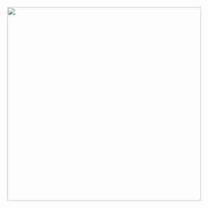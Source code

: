 
<img src="[https://github.com/CodeSystem2022/BrainStorm-TercerSemestre/assets/113069344/05c71d0b-876c-4cce-abf7-76f2250003a](https://www.logigroup.com/images/modules/technologies/dev/developpement_java_maroc.gif)https://www.logigroup.com/images/modules/technologies/dev/developpement_java_maroc.gif6>" width="450" height="450" align="center"/>
